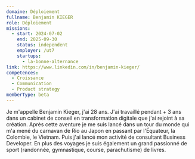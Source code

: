 ```yaml
---
domaine: Déploiement
fullname: Benjamin KIEGER
role: Déploiement
missions:
  - start: 2024-07-02
    end: 2025-09-30
    status: independent
    employer: /ut7
    startups:
      - la-bonne-alternance
link: https://www.linkedin.com/in/benjamin-kieger/
competences:
  - Croissance
  - Communication
  - Product strategy
memberType: beta
---
```

Je m'appelle Benjamin Kieger, j'ai 28 ans. J'ai travaillé pendant + 3 ans dans un cabinet de conseil en transformation digitale que j'ai rejoint à sa création. Après cette aventure je me suis lancé dans un tour du monde qui m'a mené du carnavan de Rio au Japon en passant par l'Équateur, la Colombie, le Vietnam. Puis j'ai lancé mon activité de consultant Business Developer. En plus des voyages je suis également un grand passionné de sport (randonnée, gymnastique, course, parachutisme) de livres.
